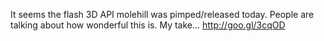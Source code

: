It seems the flash 3D API molehill was pimped/released today. People are talking about how wonderful this is. My take... http://goo.gl/3cqOD